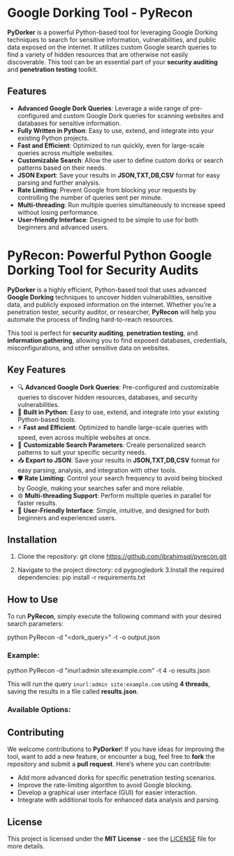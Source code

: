 # **Google Dorking Tool - PyRecon**

**PyDorker** is a powerful Python-based tool for leveraging Google Dorking techniques to search for sensitive information, vulnerabilities, and public data exposed on the internet. It utilizes custom Google search queries to find a variety of hidden resources that are otherwise not easily discoverable. This tool can be an essential part of your **security auditing** and **penetration testing** toolkit.

## **Features**
- **Advanced Google Dork Queries**: Leverage a wide range of pre-configured and custom Google Dork queries for scanning websites and databases for sensitive information.
- **Fully Written in Python**: Easy to use, extend, and integrate into your existing Python projects.
- **Fast and Efficient**: Optimized to run quickly, even for large-scale queries across multiple websites.
- **Customizable Search**: Allow the user to define custom dorks or search patterns based on their needs.
- **JSON Export**: Save your results in **JSON,TXT,DB,CSV** format for easy parsing and further analysis.
- **Rate Limiting**: Prevent Google from blocking your requests by controlling the number of queries sent per minute.
- **Multi-threading**: Run multiple queries simultaneously to increase speed without losing performance.
- **User-friendly Interface**: Designed to be simple to use for both beginners and advanced users.



# **PyRecon: Powerful Python Google Dorking Tool for Security Audits**

**PyDorker** is a highly efficient, Python-based tool that uses advanced **Google Dorking** techniques to uncover hidden vulnerabilities, sensitive data, and publicly exposed information on the internet. Whether you’re a penetration tester, security auditor, or researcher, **PyRecon** will help you automate the process of finding hard-to-reach resources. 

This tool is perfect for **security auditing**, **penetration testing**, and **information gathering**, allowing you to find exposed databases, credentials, misconfigurations, and other sensitive data on websites.

## **Key Features**

- 🔍 **Advanced Google Dork Queries**: Pre-configured and customizable queries to discover hidden resources, databases, and security vulnerabilities.
- 🐍 **Built in Python**: Easy to use, extend, and integrate into your existing Python-based tools.
- ⚡ **Fast and Efficient**: Optimized to handle large-scale queries with speed, even across multiple websites at once.
- 🔧 **Customizable Search Parameters**: Create personalized search patterns to suit your specific security needs.
- 📥 **Export to JSON**: Save your results in **JSON,TXT,DB,CSV** format for easy parsing, analysis, and integration with other tools.
- 🛡️ **Rate Limiting**: Control your search frequency to avoid being blocked by Google, making your searches safer and more reliable.
- ⚙️ **Multi-threading Support**: Perform multiple queries in parallel for faster results.
- 🎯 **User-Friendly Interface**: Simple, intuitive, and designed for both beginners and experienced users.

## **Installation**

1. Clone the repository:
git clone https://github.com/ibrahimsql/pyrecon.git
  

2. Navigate to the project directory:
 cd pygoogledork
3.Install the required dependencies:
pip install -r requirements.txt
  
## **How to Use**

To run **PyRecon**, simply execute the following command with your desired search parameters:

python PyRecon -d "<dork_query>" -t <threads> -o output.json


### Example:

python PyRecon -d "inurl:admin site:example.com" -t 4 -o results.json


This will run the query `inurl:admin site:example.com` using **4 threads**, saving the results in a file called **results.json**.

### Available Options:



## **Contributing**

We welcome contributions to **PyDorker**! If you have ideas for improving the tool, want to add a new feature, or encounter a bug, feel free to **fork** the repository and submit a **pull request**. Here’s where you can contribute:

- Add more advanced dorks for specific penetration testing scenarios.
- Improve the rate-limiting algorithm to avoid Google blocking.
- Develop a graphical user interface (GUI) for easier interaction.
- Integrate with additional tools for enhanced data analysis and parsing.

## **License**

This project is licensed under the **MIT License** - see the [LICENSE](LICENSE) file for more details.

